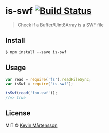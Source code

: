 # is-swf [![Build Status](http://img.shields.io/travis/kevva/is-swf/master.svg?style=flat)](https://travis-ci.org/kevva/is-swf)

> Check if a Buffer/Uint8Array is a SWF file


## Install

```
$ npm install --save is-swf
```


## Usage

```js
var read = require('fs').readFileSync;
var isSwf = require('is-swf');

isSwf(read('foo.swf'));
//=> true
```


## License

MIT © [Kevin Mårtensson](https://github.com/kevva)
